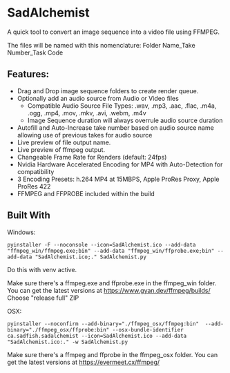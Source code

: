 # SadAlchemist
A quick tool to convert an image sequence into a video file using FFMPEG. 

The files will be named with this nomenclature: Folder Name_Take Number_Task Code

## Features:
- Drag and Drop image sequence folders to create render queue.
- Optionally add an audio source from Audio or Video files
  - Compatible Audio Source File Types: .wav, .mp3, .aac, .flac, .m4a, .ogg, .mp4, .mov, .mkv, .avi, .webm, .m4v
  - Image Sequence duration will always overrule audio source duration
- Autofill and Auto-Increase take number based on audio source name allowing use of previous takes for audio source
- Live preview of file output name.
- Live preview of ffmpeg output.
- Changeable Frame Rate for Renders (default: 24fps)
- Nvidia Hardware Accelerated Encoding for MP4 with Auto-Detection for compatibility
- 3 Encoding Presets: h.264 MP4 at 15MBPS, Apple ProRes Proxy, Apple ProRes 422
- FFMPEG and FFPROBE included within the build

## Built With
Windows:
```
pyinstaller -F --noconsole --icon=SadAlchemist.ico --add-data "ffmpeg_win/ffmpeg.exe;bin" --add-data "ffmpeg_win/ffprobe.exe;bin" --add-data "SadAlchemist.ico;." SadAlchemist.py
```
Do this with venv active.

Make sure there's a ffmpeg.exe and ffprobe.exe in the ffmpeg_win folder. You can get the latest versions at https://www.gyan.dev/ffmpeg/builds/
Choose "release full" ZIP

OSX:
```
pyinstaller --noconfirm --add-binary="./ffmpeg_osx/ffmpeg:bin"  --add-binary="./ffmpeg_osx/ffprobe:bin" --osx-bundle-identifier ca.sadfish.sadalchemist --icon=SadAlchemist.ico --add-data "SadAlchemist.ico:." -w SadAlchemist.py
```

Make sure there's a ffmpeg and ffprobe in the ffmpeg_osx folder. You can get the latest versions at https://evermeet.cx/ffmpeg/
